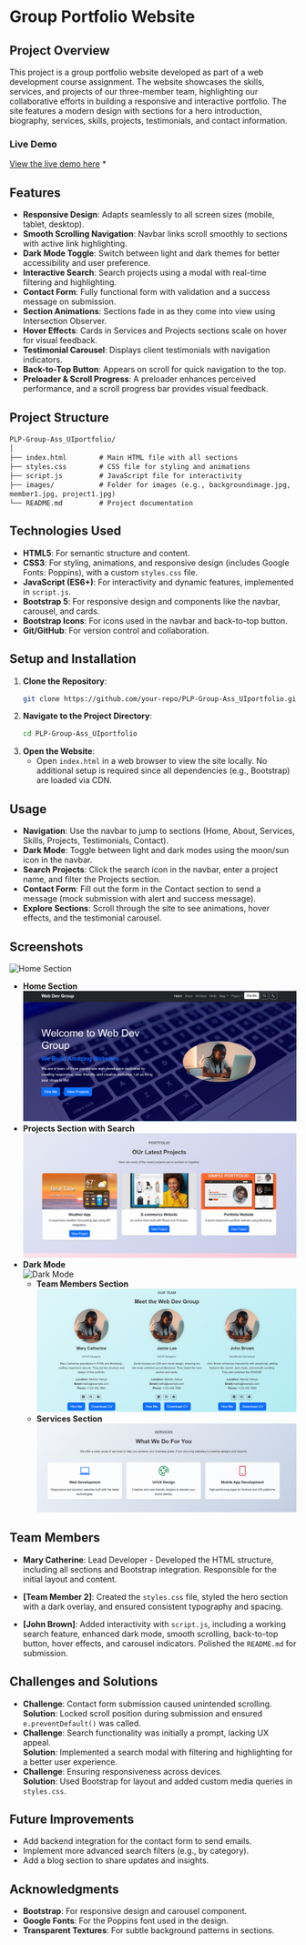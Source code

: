 # Group Portfolio Website

## Project Overview
This project is a group portfolio website developed as part of a web development course assignment. The website showcases the skills, services, and projects of our three-member team, highlighting our collaborative efforts in building a responsive and interactive portfolio. The site features a modern design with sections for a hero introduction, biography, services, skills, projects, testimonials, and contact information.

### Live Demo
[View the live demo here](https://your-live-demo-url.com) *

## Features
- **Responsive Design**: Adapts seamlessly to all screen sizes (mobile, tablet, desktop).
- **Smooth Scrolling Navigation**: Navbar links scroll smoothly to sections with active link highlighting.
- **Dark Mode Toggle**: Switch between light and dark themes for better accessibility and user preference.
- **Interactive Search**: Search projects using a modal with real-time filtering and highlighting.
- **Contact Form**: Fully functional form with validation and a success message on submission.
- **Section Animations**: Sections fade in as they come into view using Intersection Observer.
- **Hover Effects**: Cards in Services and Projects sections scale on hover for visual feedback.
- **Testimonial Carousel**: Displays client testimonials with navigation indicators.
- **Back-to-Top Button**: Appears on scroll for quick navigation to the top.
- **Preloader & Scroll Progress**: A preloader enhances perceived performance, and a scroll progress bar provides visual feedback.

## Project Structure
```
PLP-Group-Ass_UIportfolio/
│
├── index.html        # Main HTML file with all sections
├── styles.css        # CSS file for styling and animations
├── script.js         # JavaScript file for interactivity
├── images/           # Folder for images (e.g., backgroundimage.jpg, member1.jpg, project1.jpg)
└── README.md         # Project documentation
```

## Technologies Used
- **HTML5**: For semantic structure and content.
- **CSS3**: For styling, animations, and responsive design (includes Google Fonts: Poppins),  with a custom `styles.css` file.
- **JavaScript (ES6+)**: For interactivity and dynamic features, implemented in `script.js`.
- **Bootstrap 5**:  For responsive design and components like the navbar, carousel, and cards.
- **Bootstrap Icons**: For icons used in the navbar and back-to-top button.
- **Git/GitHub**: For version control and collaboration.
  
## Setup and Installation
1. **Clone the Repository**:
   ```bash
   git clone https://github.com/your-repo/PLP-Group-Ass_UIportfolio.git
   ```
2. **Navigate to the Project Directory**:
   ```bash
   cd PLP-Group-Ass_UIportfolio
   ```
3. **Open the Website**:
   - Open `index.html` in a web browser to view the site locally. No additional setup is required since all dependencies (e.g., Bootstrap) are loaded via CDN.
   
## Usage
- **Navigation**: Use the navbar to jump to sections (Home, About, Services, Skills, Projects, Testimonials, Contact).
- **Dark Mode**: Toggle between light and dark modes using the moon/sun icon in the navbar.
- **Search Projects**: Click the search icon in the navbar, enter a project name, and filter the Projects section.
- **Contact Form**: Fill out the form in the Contact section to send a message (mock submission with alert and success message).
- **Explore Sections**: Scroll through the site to see animations, hover effects, and the testimonial carousel.

## Screenshots
![Home Section](images/screenshot0.png)

- **Home Section**  
  ![Home Section](images/Screenshot1.png)
- **Projects Section with Search**  
  ![Projects Section](images/Screenshot3.png)
- **Dark Mode**  
  ![Dark Mode](images/screenshot-dark-mode.png)
  - **Team Members Section**
  ![Team Members](images/Screenshot2.png)
  - **Services Section**
  ![Services](images/Screenshot4.png)



## Team Members
- **Mary Catherine**: Lead Developer - Developed the HTML structure, including all sections and Bootstrap integration. Responsible for the initial layout and content.

- **[Team Member 2]**: Created the `styles.css` file, styled the hero section with a dark overlay, and ensured consistent typography and spacing.
- **[John Brown]**: Added interactivity with `script.js`, including a working search feature, enhanced dark mode, smooth scrolling, back-to-top button, hover effects, and carousel indicators. Polished the `README.md` for submission.


## Challenges and Solutions
- **Challenge**: Contact form submission caused unintended scrolling.  
  **Solution**: Locked scroll position during submission and ensured `e.preventDefault()` was called.
- **Challenge**: Search functionality was initially a prompt, lacking UX appeal.  
  **Solution**: Implemented a search modal with filtering and highlighting for a better user experience.
- **Challenge**: Ensuring responsiveness across devices.  
  **Solution**: Used Bootstrap for layout and added custom media queries in `styles.css`.

## Future Improvements
- Add backend integration for the contact form to send emails.
- Implement more advanced search filters (e.g., by category).
- Add a blog section to share updates and insights.
  

## Acknowledgments
- **Bootstrap**: For responsive design and carousel component.
- **Google Fonts**: For the Poppins font used in the design.
- **Transparent Textures**: For subtle background patterns in sections.


